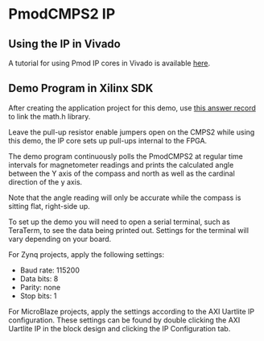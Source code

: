 PmodCMPS2 IP
==============

Using the IP in Vivado
--------------
A tutorial for using Pmod IP cores in Vivado is available [here](https://reference.digilentinc.com/learn/programmable-logic/tutorials/pmod-ips/start).

Demo Program in Xilinx SDK
--------------
After creating the application project for this demo, use [this answer record](https://www.xilinx.com/support/answers/52971.html)
to link the math.h library.

Leave the pull-up resistor enable jumpers open on the CMPS2 while using this demo,
the IP core sets up pull-ups internal to the FPGA.

The demo program continuously polls the PmodCMPS2 at regular time intervals for
magnetometer readings and prints the calculated angle between the Y axis of the 
compass and north as well as the cardinal direction of the y axis. 

Note that the angle reading will only be accurate while the compass is sitting flat,
right-side up.

To set up the demo you will need to open a serial terminal, such as TeraTerm, to
see the data being printed out. Settings for the terminal will vary depending on
your board.

For Zynq projects, apply the following settings:
- Baud rate: 115200
- Data bits: 8
- Parity:    none
- Stop bits: 1

For MicroBlaze projects, apply the settings according to the AXI Uartlite IP
configuration. These settings can be found by double clicking the AXI Uartlite
IP in the block design and clicking the IP Configuration tab.